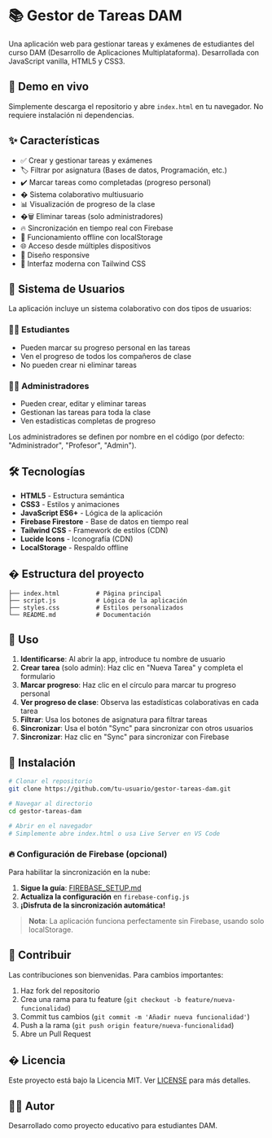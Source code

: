 # 📚 Gestor de Tareas DAM

Una aplicación web para gestionar tareas y exámenes de estudiantes del curso DAM (Desarrollo de Aplicaciones Multiplataforma). Desarrollada con JavaScript vanilla, HTML5 y CSS3.

## 🚀 Demo en vivo

Simplemente descarga el repositorio y abre `index.html` en tu navegador. No requiere instalación ni dependencias.

## ✨ Características

- ✅ Crear y gestionar tareas y exámenes
- 🏷️ Filtrar por asignatura (Bases de datos, Programación, etc.)
- ✔️ Marcar tareas como completadas (progreso personal)
- � Sistema colaborativo multiusuario
- 📊 Visualización de progreso de la clase
- �🗑️ Eliminar tareas (solo administradores)
- 🔥 Sincronización en tiempo real con Firebase
- 📱 Funcionamiento offline con localStorage
- 🌐 Acceso desde múltiples dispositivos
- 📱 Diseño responsive
- 🎨 Interfaz moderna con Tailwind CSS

## 👥 Sistema de Usuarios

La aplicación incluye un sistema colaborativo con dos tipos de usuarios:

### 👨‍🎓 **Estudiantes**
- Pueden marcar su progreso personal en las tareas
- Ven el progreso de todos los compañeros de clase
- No pueden crear ni eliminar tareas

### 👨‍🏫 **Administradores** 
- Pueden crear, editar y eliminar tareas
- Gestionan las tareas para toda la clase
- Ven estadísticas completas de progreso

Los administradores se definen por nombre en el código (por defecto: "Administrador", "Profesor", "Admin").

## 🛠️ Tecnologías

- **HTML5** - Estructura semántica
- **CSS3** - Estilos y animaciones
- **JavaScript ES6+** - Lógica de la aplicación
- **Firebase Firestore** - Base de datos en tiempo real
- **Tailwind CSS** - Framework de estilos (CDN)
- **Lucide Icons** - Iconografía (CDN)
- **LocalStorage** - Respaldo offline

## � Estructura del proyecto

```
├── index.html          # Página principal
├── script.js           # Lógica de la aplicación
├── styles.css          # Estilos personalizados
└── README.md           # Documentación
```

## 🎯 Uso

1. **Identificarse**: Al abrir la app, introduce tu nombre de usuario
2. **Crear tarea** (solo admin): Haz clic en "Nueva Tarea" y completa el formulario
3. **Marcar progreso**: Haz clic en el círculo para marcar tu progreso personal
4. **Ver progreso de clase**: Observa las estadísticas colaborativas en cada tarea
5. **Filtrar**: Usa los botones de asignatura para filtrar tareas
6. **Sincronizar**: Usa el botón "Sync" para sincronizar con otros usuarios
5. **Sincronizar**: Haz clic en "Sync" para sincronizar con Firebase

## 🚀 Instalación

```bash
# Clonar el repositorio
git clone https://github.com/tu-usuario/gestor-tareas-dam.git

# Navegar al directorio
cd gestor-tareas-dam

# Abrir en el navegador
# Simplemente abre index.html o usa Live Server en VS Code
```

### 🔥 Configuración de Firebase (opcional)

Para habilitar la sincronización en la nube:

1. **Sigue la guía**: [FIREBASE_SETUP.md](FIREBASE_SETUP.md)
2. **Actualiza la configuración** en `firebase-config.js`
3. **¡Disfruta de la sincronización automática!**

> **Nota**: La aplicación funciona perfectamente sin Firebase, usando solo localStorage.

## 🤝 Contribuir

Las contribuciones son bienvenidas. Para cambios importantes:

1. Haz fork del repositorio
2. Crea una rama para tu feature (`git checkout -b feature/nueva-funcionalidad`)
3. Commit tus cambios (`git commit -m 'Añadir nueva funcionalidad'`)
4. Push a la rama (`git push origin feature/nueva-funcionalidad`)
5. Abre un Pull Request

## � Licencia

Este proyecto está bajo la Licencia MIT. Ver [LICENSE](LICENSE) para más detalles.

## 👨‍💻 Autor

Desarrollado como proyecto educativo para estudiantes DAM.